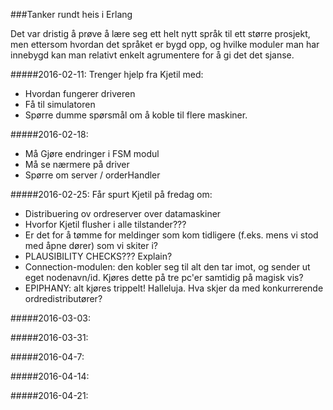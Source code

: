 ###Tanker rundt heis i Erlang

Det var dristig å prøve å lære seg ett helt nytt språk til ett større prosjekt, men ettersom hvordan det språket er bygd opp, og hvilke moduler man har innebygd kan man relativt enkelt agrumentere for å gi det det sjanse.

#####2016-02-11:
Trenger hjelp fra Kjetil med:
* Hvordan fungerer driveren
* Få til simulatoren
* Spørre dumme spørsmål om å koble til flere maskiner.

#####2016-02-18:
* Må Gjøre endringer i FSM modul
* Må se nærmere på driver
* Spørre om server / orderHandler

#####2016-02-25:
Får spurt Kjetil på fredag om:
* Distribuering ov ordreserver over datamaskiner
* Hvorfor Kjetil flusher i alle tilstander???
* Er det for å tømme for meldinger som kom tidligere (f.eks. mens vi stod med åpne dører) som vi skiter i?
* PLAUSIBILITY CHECKS??? Explain?
* Connection-modulen: den kobler seg til alt den tar imot, og sender ut eget nodenavn/id. Kjøres dette på tre pc'er samtidig på magisk vis?
* EPIPHANY: alt kjøres trippelt! Halleluja. Hva skjer da med konkurrerende ordredistributører?

#####2016-03-03:


#####2016-03-31:

#####2016-04-7:

#####2016-04-14:

#####2016-04-21:


